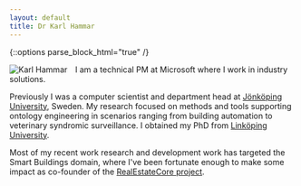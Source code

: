 ```yaml
---
layout: default
title: Dr Karl Hammar
---
```


{::options parse_block_html="true" /}

<div itemscope itemid="https://karlhammar.com/#karl" itemtype="https://schema.org/Person" id="karl">

<img src="{{site.url}}/images/karl.jpg" alt="Karl Hammar" itemprop="image" style="float:left; margin-right: 1em;" />

I am a technical PM at Microsoft where I work in industry solutions. 

Previously I was a computer scientist and department head at [Jönköping University](https://ju.se), Sweden. My research focused on methods and tools supporting ontology engineering in scenarios ranging from building automation to veterinary syndromic surveillance. I obtained my PhD from [Linköping University](https://liu.se). 

Most of my recent work research and development work has targeted the Smart Buildings domain, where I've been fortunate enough to make some impact as co-founder of the [RealEstateCore project](https://dev.realestatecore.io).
</div>
